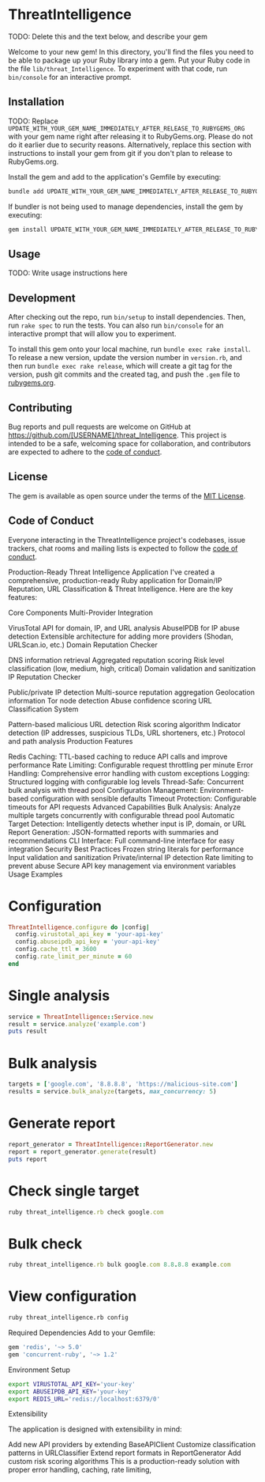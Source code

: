 # ThreatIntelligence

TODO: Delete this and the text below, and describe your gem

Welcome to your new gem! In this directory, you'll find the files you need to be able to package up your Ruby library into a gem. Put your Ruby code in the file `lib/threat_Intelligence`. To experiment with that code, run `bin/console` for an interactive prompt.

## Installation

TODO: Replace `UPDATE_WITH_YOUR_GEM_NAME_IMMEDIATELY_AFTER_RELEASE_TO_RUBYGEMS_ORG` with your gem name right after releasing it to RubyGems.org. Please do not do it earlier due to security reasons. Alternatively, replace this section with instructions to install your gem from git if you don't plan to release to RubyGems.org.

Install the gem and add to the application's Gemfile by executing:

```bash
bundle add UPDATE_WITH_YOUR_GEM_NAME_IMMEDIATELY_AFTER_RELEASE_TO_RUBYGEMS_ORG
```

If bundler is not being used to manage dependencies, install the gem by executing:

```bash
gem install UPDATE_WITH_YOUR_GEM_NAME_IMMEDIATELY_AFTER_RELEASE_TO_RUBYGEMS_ORG
```

## Usage

TODO: Write usage instructions here

## Development

After checking out the repo, run `bin/setup` to install dependencies. Then, run `rake spec` to run the tests. You can also run `bin/console` for an interactive prompt that will allow you to experiment.

To install this gem onto your local machine, run `bundle exec rake install`. To release a new version, update the version number in `version.rb`, and then run `bundle exec rake release`, which will create a git tag for the version, push git commits and the created tag, and push the `.gem` file to [rubygems.org](https://rubygems.org).

## Contributing

Bug reports and pull requests are welcome on GitHub at https://github.com/[USERNAME]/threat_Intelligence. This project is intended to be a safe, welcoming space for collaboration, and contributors are expected to adhere to the [code of conduct](https://github.com/[USERNAME]/threat_Intelligence/blob/main/CODE_OF_CONDUCT.md).

## License

The gem is available as open source under the terms of the [MIT License](https://opensource.org/licenses/MIT).

## Code of Conduct

Everyone interacting in the ThreatIntelligence project's codebases, issue trackers, chat rooms and mailing lists is expected to follow the [code of conduct](https://github.com/[USERNAME]/threat_Intelligence/blob/main/CODE_OF_CONDUCT.md).

Production-Ready Threat Intelligence Application
I've created a comprehensive, production-ready Ruby application for Domain/IP Reputation, URL Classification & Threat Intelligence. Here are the key features:

Core Components
Multi-Provider Integration

VirusTotal API for domain, IP, and URL analysis
AbuseIPDB for IP abuse detection
Extensible architecture for adding more providers (Shodan, URLScan.io, etc.)
Domain Reputation Checker

DNS information retrieval
Aggregated reputation scoring
Risk level classification (low, medium, high, critical)
Domain validation and sanitization
IP Reputation Checker

Public/private IP detection
Multi-source reputation aggregation
Geolocation information
Tor node detection
Abuse confidence scoring
URL Classification System

Pattern-based malicious URL detection
Risk scoring algorithm
Indicator detection (IP addresses, suspicious TLDs, URL shorteners, etc.)
Protocol and path analysis
Production Features

Redis Caching: TTL-based caching to reduce API calls and improve performance
Rate Limiting: Configurable request throttling per minute
Error Handling: Comprehensive error handling with custom exceptions
Logging: Structured logging with configurable log levels
Thread-Safe: Concurrent bulk analysis with thread pool
Configuration Management: Environment-based configuration with sensible defaults
Timeout Protection: Configurable timeouts for API requests
Advanced Capabilities
Bulk Analysis: Analyze multiple targets concurrently with configurable thread pool
Automatic Target Detection: Intelligently detects whether input is IP, domain, or URL
Report Generation: JSON-formatted reports with summaries and recommendations
CLI Interface: Full command-line interface for easy integration
Security Best Practices
Frozen string literals for performance
Input validation and sanitization
Private/internal IP detection
Rate limiting to prevent abuse
Secure API key management via environment variables
Usage Examples

# Configuration

```ruby
ThreatIntelligence.configure do |config|
  config.virustotal_api_key = 'your-api-key'
  config.abuseipdb_api_key = 'your-api-key'
  config.cache_ttl = 3600
  config.rate_limit_per_minute = 60
end
```

# Single analysis

```ruby
service = ThreatIntelligence::Service.new
result = service.analyze('example.com')
puts result
```

# Bulk analysis

```ruby
targets = ['google.com', '8.8.8.8', 'https://malicious-site.com']
results = service.bulk_analyze(targets, max_concurrency: 5)
```

# Generate report

```ruby
report_generator = ThreatIntelligence::ReportGenerator.new
report = report_generator.generate(result)
puts report
```

# Check single target

```ruby
ruby threat_intelligence.rb check google.com
```

# Bulk check

```ruby
ruby threat_intelligence.rb bulk google.com 8.8.8.8 example.com
```

# View configuration

```sh
ruby threat_intelligence.rb config
```

Required Dependencies
Add to your Gemfile:

```ruby
gem 'redis', '~> 5.0'
gem 'concurrent-ruby', '~> 1.2'
```

Environment Setup

```sh
export VIRUSTOTAL_API_KEY='your-key'
export ABUSEIPDB_API_KEY='your-key'
export REDIS_URL='redis://localhost:6379/0'
```

Extensibility

The application is designed with extensibility in mind:

Add new API providers by extending BaseAPIClient
Customize classification patterns in URLClassifier
Extend report formats in ReportGenerator
Add custom risk scoring algorithms
This is a production-ready solution with proper error handling, caching, rate limiting,
